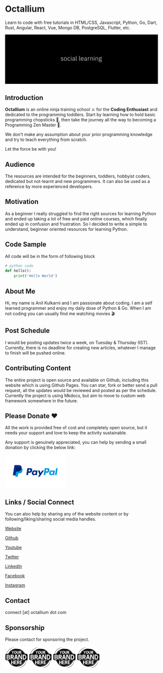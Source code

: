 # Octallium

Learn to code with free tutorials in HTML/CSS, Javascript, Python, Go, Dart, Rust, Angular, React, Vue, Mongo DB, PostgreSQL, Flutter, etc.

![Banner](./docs/images/pages/octallium-github-banner.png)

## Introduction

**Octallium** is an online ninja training school ⚔️ for the **Coding Enthusiast** and dedicated to the programming toddlers. Start by learning how to hold basic programming chopsticks 🥢, then take the journey all the way to becoming a Programming Zen Master 🐲.

We don't make any assumption about your prior programming knowledge and try to teach everything from scratch.

Let the force be with you!

## Audience

The resources are intended for the beginners, toddlers, hobbyist coders, dedicated but not-learnt and new programmers. It can also be used as a reference by more experienced developers.

## Motivation

As a beginner I really struggled to find the right sources for learning Python and ended up taking a lot of free and paid online courses, which finally ended up in confusion and frustration. So I decided to write a simple to understand, beginner oriented resources for learning Python.

## Code Sample

All code will be in the form of following block

```python
# python code
def hello():
    print('Hello World')
```

## About Me

Hi, my name is Anil Kulkarni and I am passionate about coding. I am a self learned programmer and enjoy my daily dose of Python & Go. When I am not coding you can usually find me watching movies 🎬

## Post Schedule

I would be posting updates twice a week, on Tuesday & Thursday (IST). Currently, there is no deadline for creating new articles, whatever I manage to finish will be pushed online.

## Contributing Content

The entire project is open source and available on Github, including this website which is using Github Pages. You can star, fork or better send a pull request, all the updates would be reviewed and posted as per the schedule. Currently the project is using Mkdocs, but aim to move to custom web framework somewhere in the future.

## Please Donate ❤️

All the work is provided free of cost and completely open source, but it needs your support and love to keep the activity sustainable.

Any support is genuinely appreciated, you can help by sending a small donation by clicking the below link:

[<img src="./docs/images/paypal-logo.png" alt="Paypal" title="Paypal" width="200"/>](https://www.paypal.me/octallium)

## Links / Social Connect

You can also help by sharing any of the website content or by following/liking/sharing social media handles.

[Website](https://www.octallium.com)

[Github](https://www.github.com/octallium/website)

[Youtube](https://www.youtube.com/channel/UCEx4qP4PqDukN_EXMz4dC-Q)

[Twitter](https://twitter.com/octallium)

[LinkedIn](https://www.linkedin.com/company/octallium)

[Facebook](https://www.facebook.com/octallium)

[Instagram](https://www.instagram.com/octallium)

## Contact

connect [at] octallium dot com

## Sponsorship

Please contact for sponsoring the project.

<img src="./docs/images/your-brand.jpeg" alt="Sponsorship" title="Sponsorship" width="75"/>
<img src="./docs/images/your-brand.jpeg" alt="Sponsorship" title="Sponsorship" width="75"/>
<img src="./docs/images/your-brand.jpeg" alt="Sponsorship" title="Sponsorship" width="75"/>
<img src="./docs/images/your-brand.jpeg" alt="Sponsorship" title="Sponsorship" width="75"/>
